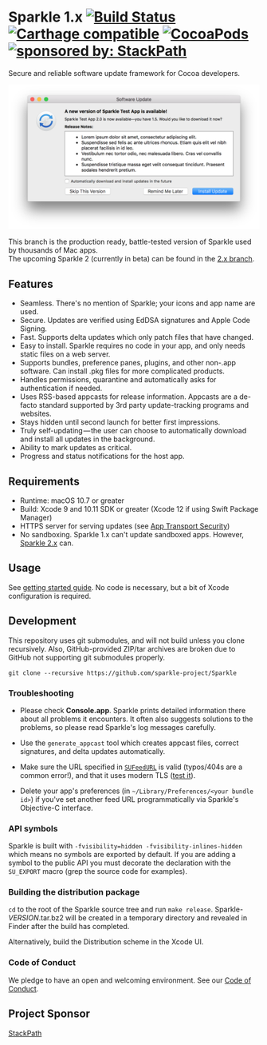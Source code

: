 # Sparkle 1.x [![Build Status](https://travis-ci.org/sparkle-project/Sparkle.svg?branch=master)](https://travis-ci.org/sparkle-project/Sparkle) [![Carthage compatible](https://img.shields.io/badge/Carthage-compatible-4BC51D.svg?style=flat)](https://github.com/Carthage/Carthage) [![CocoaPods](https://img.shields.io/cocoapods/v/Sparkle.svg?maxAge=2592000)]() <a href="https://www.stackpath.com/?utm_source=sparkle-github&amp;utm_medium=badge&amp;utm_campaign=readme"><img src="https://img.shields.io/badge/sponsored%20by-StackPath-orange.svg" alt="sponsored by: StackPath"></a>

Secure and reliable software update framework for Cocoa developers.

<img src="Resources/Screenshot.png" width="732" alt="Sparkle shows familiar update window with release notes">

This branch is the production ready, battle-tested version of Sparkle used by thousands of Mac apps.  
The upcoming Sparkle 2 (currently in beta) can be found in the [2.x branch](https://github.com/sparkle-project/Sparkle/tree/2.x).

## Features

* Seamless. There's no mention of Sparkle; your icons and app name are used.
* Secure. Updates are verified using EdDSA signatures and Apple Code Signing.
* Fast. Supports delta updates which only patch files that have changed.
* Easy to install. Sparkle requires no code in your app, and only needs static files on a web server.
* Supports bundles, preference panes, plugins, and other non-.app software. Can install .pkg files for more complicated products.
* Handles permissions, quarantine and automatically asks for authentication if needed.
* Uses RSS-based appcasts for release information. Appcasts are a de-facto standard supported by 3rd party update-tracking programs and websites.
* Stays hidden until second launch for better first impressions.
* Truly self-updating — the user can choose to automatically download and install all updates in the background.
* Ability to mark updates as critical.
* Progress and status notifications for the host app.

## Requirements

* Runtime: macOS 10.7 or greater
* Build: Xcode 9 and 10.11 SDK or greater (Xcode 12 if using Swift Package Manager)
* HTTPS server for serving updates (see [App Transport Security](http://sparkle-project.org/documentation/app-transport-security/))
* No sandboxing. Sparkle 1.x can't update sandboxed apps. However, [Sparkle 2.x](https://github.com/sparkle-project/Sparkle/tree/2.x) can.

## Usage

See [getting started guide](https://sparkle-project.org/documentation/). No code is necessary, but a bit of Xcode configuration is required.

## Development

This repository uses git submodules, and will not build unless you clone recursively. Also, GitHub-provided ZIP/tar archives are broken due to GitHub not supporting git submodules properly.

    git clone --recursive https://github.com/sparkle-project/Sparkle

### Troubleshooting

  * Please check **Console.app**. Sparkle prints detailed information there about all problems it encounters. It often also suggests solutions to the problems, so please read Sparkle's log messages carefully.

  * Use the `generate_appcast` tool which creates appcast files, correct signatures, and delta updates automatically.

  * Make sure the URL specified in [`SUFeedURL`](https://sparkle-project.org/documentation/customization/) is valid (typos/404s are a common error!), and that it uses modern TLS ([test it](https://www.ssllabs.com/ssltest/)).

  * Delete your app's preferences (in `~/Library/Preferences/<your bundle id>`) if you've set another feed URL programmatically via Sparkle's Objective-C interface.

### API symbols

Sparkle is built with `-fvisibility=hidden -fvisibility-inlines-hidden` which means no symbols are exported by default.
If you are adding a symbol to the public API you must decorate the declaration with the `SU_EXPORT` macro (grep the source code for examples).

### Building the distribution package

`cd` to the root of the Sparkle source tree and run `make release`. Sparkle-*VERSION*.tar.bz2 will be created in a temporary directory and revealed in Finder after the build has completed.

Alternatively, build the Distribution scheme in the Xcode UI.

### Code of Conduct

We pledge to have an open and welcoming environment. See our [Code of Conduct](CODE_OF_CONDUCT.md).

## Project Sponsor

[StackPath](https://www.stackpath.com/?utm_source=sparkle-github&utm_medium=link&utm_campaign=readme-footer)
